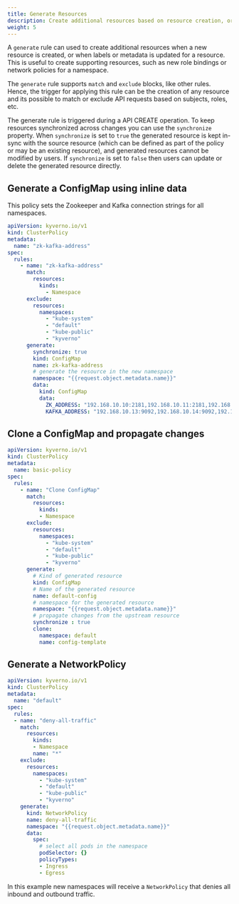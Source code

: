 ```yaml
---
title: Generate Resources
description: Create additional resources based on resource creation, or label/metadata changes. 
weight: 5
---
```


A ```generate``` rule can used to create additional resources when a new resource is created, or when labels or metadata is updated for a resource. This is useful to create supporting resources, such as new role bindings or network policies for a namespace.

The `generate` rule supports `match` and `exclude` blocks, like other rules. Hence, the trigger for applying this rule can be the creation of any resource and its possible to match or exclude API requests based on subjects, roles, etc. 

The generate rule is triggered during a API CREATE operation. To keep resources synchronized across changes you can use the `synchronize` property. When `synchronize`  is set to `true`  the generated resource is kept in-sync with the source resource (which can be defined as part of the policy or may be an existing resource), and generated resources cannot be modified by users. If  `synchronize` is set to  `false` then users can update or delete the generated resource directly.


## Generate a ConfigMap using inline data

This policy sets the Zookeeper and Kafka connection strings for all namespaces.

```yaml
apiVersion: kyverno.io/v1
kind: ClusterPolicy
metadata:
  name: "zk-kafka-address"
spec:
  rules:
    - name: "zk-kafka-address"
      match:
        resources:
          kinds:
            - Namespace
      exclude:
        resources:
          namespaces:
            - "kube-system"
            - "default"
            - "kube-public"
            - "kyverno"
      generate:
        synchronize: true
        kind: ConfigMap
        name: zk-kafka-address
        # generate the resource in the new namespace
        namespace: "{{request.object.metadata.name}}"
        data:
          kind: ConfigMap
          data:
            ZK_ADDRESS: "192.168.10.10:2181,192.168.10.11:2181,192.168.10.12:2181"
            KAFKA_ADDRESS: "192.168.10.13:9092,192.168.10.14:9092,192.168.10.15:9092"
```

## Clone a ConfigMap and propagate changes

````yaml
apiVersion: kyverno.io/v1
kind: ClusterPolicy
metadata:
  name: basic-policy
spec:
  rules:
    - name: "Clone ConfigMap"
      match:
        resources:
          kinds: 
          - Namespace
      exclude:
        resources:
          namespaces:
            - "kube-system"
            - "default"
            - "kube-public"
            - "kyverno"
      generate:
        # Kind of generated resource 
        kind: ConfigMap 
        # Name of the generated resource
        name: default-config 
        # namespace for the generated resource
        namespace: "{{request.object.metadata.name}}" 
        # propagate changes from the upstream resource
        synchronize : true
        clone:
          namespace: default
          name: config-template
````

## Generate a NetworkPolicy

````yaml
apiVersion: kyverno.io/v1
kind: ClusterPolicy
metadata:
  name: "default"
spec:
  rules:
  - name: "deny-all-traffic"
    match:
      resources: 
        kinds:
        - Namespace
        name: "*"
    exclude:
      resources:
        namespaces:
          - "kube-system"
          - "default"
          - "kube-public"
          - "kyverno"
    generate: 
      kind: NetworkPolicy
      name: deny-all-traffic
      namespace: "{{request.object.metadata.name}}" 
      data:  
        spec:
          # select all pods in the namespace
          podSelector: {}
          policyTypes: 
          - Ingress
          - Egress
````

In this example new namespaces will receive a `NetworkPolicy` that denies all inbound and outbound traffic.


